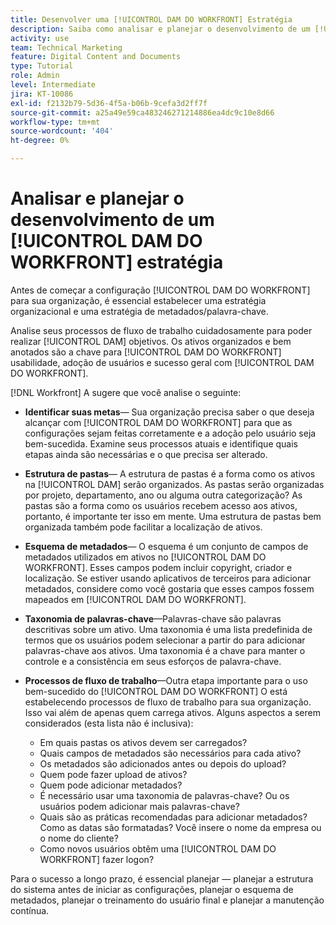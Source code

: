 ```yaml
---
title: Desenvolver uma [!UICONTROL DAM DO WORKFRONT] Estratégia
description: Saiba como analisar e planejar o desenvolvimento de um [!UICONTROL DAM DO WORKFRONT] estratégia.
activity: use
team: Technical Marketing
feature: Digital Content and Documents
type: Tutorial
role: Admin
level: Intermediate
jira: KT-10086
exl-id: f2132b79-5d36-4f5a-b06b-9cefa3d2ff7f
source-git-commit: a25a49e59ca483246271214886ea4dc9c10e8d66
workflow-type: tm+mt
source-wordcount: '404'
ht-degree: 0%

---
```


# Analisar e planejar o desenvolvimento de um [!UICONTROL DAM DO WORKFRONT] estratégia

Antes de começar a configuração [!UICONTROL DAM DO WORKFRONT] para sua organização, é essencial estabelecer uma estratégia organizacional e uma estratégia de metadados/palavra-chave.

Analise seus processos de fluxo de trabalho cuidadosamente para poder realizar [!UICONTROL DAM] objetivos. Os ativos organizados e bem anotados são a chave para [!UICONTROL DAM DO WORKFRONT] usabilidade, adoção de usuários e sucesso geral com [!UICONTROL DAM DO WORKFRONT].

[!DNL Workfront] A sugere que você analise o seguinte:

* **Identificar suas metas**— Sua organização precisa saber o que deseja alcançar com [!UICONTROL DAM DO WORKFRONT] para que as configurações sejam feitas corretamente e a adoção pelo usuário seja bem-sucedida. Examine seus processos atuais e identifique quais etapas ainda são necessárias e o que precisa ser alterado.
* **Estrutura de pastas**— A estrutura de pastas é a forma como os ativos na [!UICONTROL DAM] serão organizados. As pastas serão organizadas por projeto, departamento, ano ou alguma outra categorização? As pastas são a forma como os usuários recebem acesso aos ativos, portanto, é importante ter isso em mente. Uma estrutura de pastas bem organizada também pode facilitar a localização de ativos.
* **Esquema de metadados**— O esquema é um conjunto de campos de metadados utilizados em ativos no [!UICONTROL DAM DO WORKFRONT]. Esses campos podem incluir copyright, criador e localização. Se estiver usando aplicativos de terceiros para adicionar metadados, considere como você gostaria que esses campos fossem mapeados em [!UICONTROL DAM DO WORKFRONT].
* **Taxonomia de palavras-chave**—Palavras-chave são palavras descritivas sobre um ativo. Uma taxonomia é uma lista predefinida de termos que os usuários podem selecionar a partir do para adicionar palavras-chave aos ativos. Uma taxonomia é a chave para manter o controle e a consistência em seus esforços de palavra-chave.
* **Processos de fluxo de trabalho**—Outra etapa importante para o uso bem-sucedido do [!UICONTROL DAM DO WORKFRONT] O está estabelecendo processos de fluxo de trabalho para sua organização. Isso vai além de apenas quem carrega ativos. Alguns aspectos a serem considerados (esta lista não é inclusiva):

   * Em quais pastas os ativos devem ser carregados?
   * Quais campos de metadados são necessários para cada ativo?
   * Os metadados são adicionados antes ou depois do upload?
   * Quem pode fazer upload de ativos?
   * Quem pode adicionar metadados?
   * É necessário usar uma taxonomia de palavras-chave? Ou os usuários podem adicionar mais palavras-chave?
   * Quais são as práticas recomendadas para adicionar metadados? Como as datas são formatadas? Você insere o nome da empresa ou o nome do cliente?
   * Como novos usuários obtêm uma [!UICONTROL DAM DO WORKFRONT] fazer logon?

Para o sucesso a longo prazo, é essencial planejar — planejar a estrutura do sistema antes de iniciar as configurações, planejar o esquema de metadados, planejar o treinamento do usuário final e planejar a manutenção contínua.
